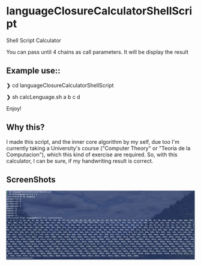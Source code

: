# languageClosureCalculatorShellScript
Shell Script Calculator

You can pass until 4 chains as call parameters. 
It will be display the result 

## Example use::

❯ cd languageClosureCalculatorShellScript

❯ sh calcLenguage.sh a b c d

Enjoy!

## Why this?

I made this script, and the inner core algorithm by my self, due too I'm currently taking a University's course ("Computer Theory" or "Teoria de la Computacion"), which this kind of exercise are required. So, with this calculator, I can be sure, if my handwriting result is correct.

## ScreenShots

<img src="https://raw.githubusercontent.com/joasegovia9427/languageClosureCalculatorShellScript/main/ScreenShots/ss01.png" width="30px" data-canonical-src="https://raw.githubusercontent.com/joasegovia9427/languageClosureCalculatorShellScript/main/ScreenShots/ss01.png" style="width: 1000px;">
